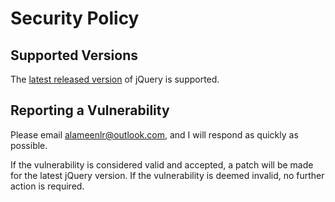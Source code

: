 # Security Policy

## Supported Versions

The [latest released version](https://github.com/alameenlr/dynamic-paginator-jquery) of jQuery is supported.

## Reporting a Vulnerability

Please email alameenlr@outlook.com, and I will respond as quickly as possible.

If the vulnerability is considered valid and accepted, a patch will be made for the latest jQuery version.
If the vulnerability is deemed invalid, no further action is required.